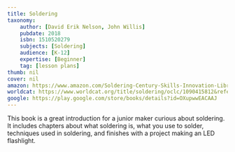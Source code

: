 ```yaml
---
title: Soldering
taxonomy:
	author: [David Erik Nelson, John Willis]
	pubdate: 2018
	isbn: 1510520279
	subjects: [Soldering]
	audience: [K-12]
	expertise: [Beginner]
	tag: [lesson plans]
thumb: nil
cover: nil
amazon: https://www.amazon.com/Soldering-Century-Skills-Innovation-Library/dp/1631377949/ref=sr_1_1?keywords=Soldering+Nelson&qid=1575759078&sr=8-1
worldcat: https://www.worldcat.org/title/soldering/oclc/1090415812&referer=brief_results
google: https://play.google.com/store/books/details?id=OXupwwEACAAJ
---
```

This book is a great introduction for a junior maker curious about soldering.  It includes chapters about what soldering is, what you use to solder, techniques used in soldering, and finishes with a project making an LED flashlight.